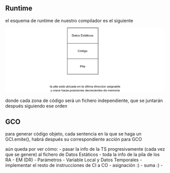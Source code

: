 ## Runtime

el esquema de runtime de nuestro compilador es el siguiente

![EE](https://github.com/dirigstudios/pdl/blob/master/src/GCO/imagenes/EE.png)

donde cada zona de código será un fichero independiente, que se juntarán después siguiendo ese orden

## GCO

para generar código objeto, cada sentencia en la que se haga un GCI.emite(), habrá después su correspondiente acción para GCO

aún queda por ver cómo:
    - pasar la info de la TS progresivamente (cada vez que se genere) al fichero de Datos Estáticos
    - toda la info de la pila de los RA
        - EM (DR)
        - Parámetros
        - Variable Local y Datos Temporales
    - implementar el resto de instrucciones de CI a CO
        - asignación :)
        - suma :)
        - 